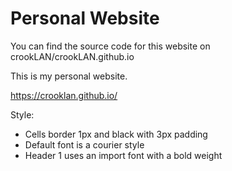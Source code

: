 # Personal Website

You can find the source code for this website on crookLAN/crookLAN.github.io

This is my personal website.

https://crooklan.github.io/

Style:

* Cells border 1px and black with 3px padding
* Default font is a courier style
* Header 1 uses an import font with a bold weight
